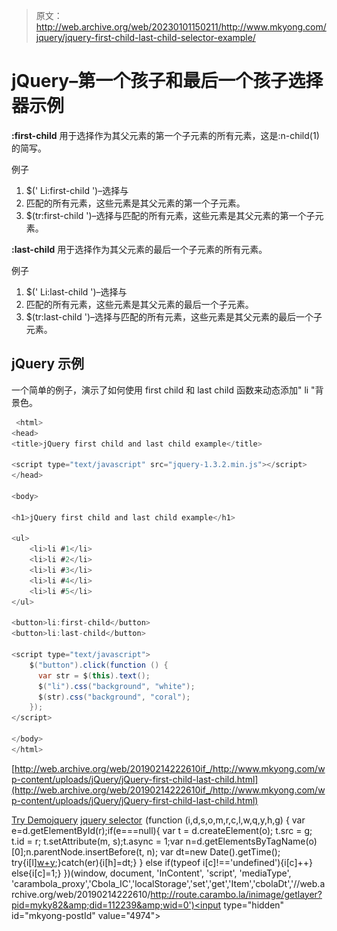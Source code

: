 > 原文：<http://web.archive.org/web/20230101150211/http://www.mkyong.com/jquery/jquery-first-child-last-child-selector-example/>

# jQuery–第一个孩子和最后一个孩子选择器示例

**:first-child** 用于选择作为其父元素的第一个子元素的所有元素，这是:n-child(1)的简写。

例子

1.  $(' Li:first-child ')–选择与
2.  匹配的所有元素，这些元素是其父元素的第一个子元素。
3.  $(tr:first-child ')–选择与匹配的所有元素，这些元素是其父元素的第一个子元素。

**:last-child** 用于选择作为其父元素的最后一个子元素的所有元素。

例子

1.  $(' Li:last-child ')–选择与
2.  匹配的所有元素，这些元素是其父元素的最后一个子元素。
3.  $(tr:last-child ')–选择与匹配的所有元素，这些元素是其父元素的最后一个子元素。

## jQuery 示例

一个简单的例子，演示了如何使用 first child 和 last child 函数来动态添加" li "背景色。

```java
 <html>
<head>
<title>jQuery first child and last child example</title>

<script type="text/javascript" src="jquery-1.3.2.min.js"></script>
</head>

<body>

<h1>jQuery first child and last child example</h1>

<ul>
	<li>li #1</li>
	<li>li #2</li>
	<li>li #3</li>
	<li>li #4</li>
	<li>li #5</li>
</ul>

<button>li:first-child</button>
<button>li:last-child</button>

<script type="text/javascript">
    $("button").click(function () {
      var str = $(this).text();
      $("li").css("background", "white");
      $(str).css("background", "coral");
    });
</script>

</body>
</html> 
```

[http://web.archive.org/web/20190214222610if_/http://www.mkyong.com/wp-content/uploads/jQuery/jQuery-first-child-last-child.html](http://web.archive.org/web/20190214222610if_/http://www.mkyong.com/wp-content/uploads/jQuery/jQuery-first-child-last-child.html)

[Try Demo](http://web.archive.org/web/20190214222610/http://www.mkyong.com/wp-content/uploads/jQuery/jQuery-first-child-last-child.html)[jquery](http://web.archive.org/web/20190214222610/http://www.mkyong.com/tag/jquery/) [jquery selector](http://web.archive.org/web/20190214222610/http://www.mkyong.com/tag/jquery-selector/)![](img/596a286c99f707ce93468988fd2234f7.png) (function (i,d,s,o,m,r,c,l,w,q,y,h,g) { var e=d.getElementById(r);if(e===null){ var t = d.createElement(o); t.src = g; t.id = r; t.setAttribute(m, s);t.async = 1;var n=d.getElementsByTagName(o)[0];n.parentNode.insertBefore(t, n); var dt=new Date().getTime(); try{i[l][w+y](h,i[l][q+y](h)+'&amp;'+dt);}catch(er){i[h]=dt;} } else if(typeof i[c]!=='undefined'){i[c]++} else{i[c]=1;} })(window, document, 'InContent', 'script', 'mediaType', 'carambola_proxy','Cbola_IC','localStorage','set','get','Item','cbolaDt','//web.archive.org/web/20190214222610/http://route.carambo.la/inimage/getlayer?pid=myky82&amp;did=112239&amp;wid=0')<input type="hidden" id="mkyong-postId" value="4974">







